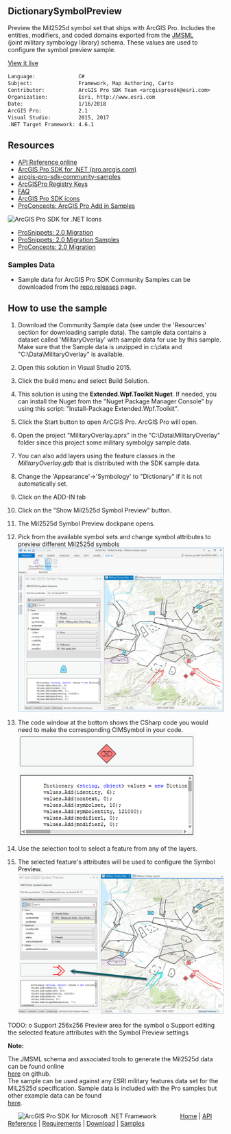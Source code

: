 ## DictionarySymbolPreview

<!-- TODO: Write a brief abstract explaining this sample -->
Preview the Mil2525d symbol set that ships with ArcGIS Pro. Includes the  entities, modifiers, and coded domains exported from the <a href="https://github.com/Esri/joint-military-symbology-xml">JMSML</a>   
(joint military symbology library) schema. These values are used to configure the symbol preview sample.  
  


<a href="http://pro.arcgis.com/en/pro-app/sdk/" target="_blank">View it live</a>

<!-- TODO: Fill this section below with metadata about this sample-->
```
Language:              C#
Subject:               Framework, Map Authoring, Carto
Contributor:           ArcGIS Pro SDK Team <arcgisprosdk@esri.com>
Organization:          Esri, http://www.esri.com
Date:                  1/16/2018
ArcGIS Pro:            2.1
Visual Studio:         2015, 2017
.NET Target Framework: 4.6.1
```

## Resources

* [API Reference online](http://pro.arcgis.com/en/pro-app/sdk/api-reference)
* <a href="http://pro.arcgis.com/en/pro-app/sdk/" target="_blank">ArcGIS Pro SDK for .NET (pro.arcgis.com)</a>
* [arcgis-pro-sdk-community-samples](http://github.com/Esri/arcgis-pro-sdk-community-samples)
* [ArcGISPro Registry Keys](http://github.com/Esri/arcgis-pro-sdk/wiki/ArcGIS-Pro-Registry-Keys)
* [FAQ](http://github.com/Esri/arcgis-pro-sdk/wiki/FAQ)
* [ArcGIS Pro SDK icons](https://github.com/Esri/arcgis-pro-sdk/releases/tag/1.4.0.7198)
* [ProConcepts: ArcGIS Pro Add in Samples](https://github.com/Esri/arcgis-pro-sdk-community-samples/wiki/ProConcepts-ArcGIS-Pro-Add-in-Samples)

![ArcGIS Pro SDK for .NET Icons](https://esri.github.io/arcgis-pro-sdk/images/Home/Image-of-icons.png "ArcGIS Pro SDK Icons")

* [ProSnippets: 2.0 Migration](http://github.com/Esri/arcgis-pro-sdk/wiki/ProSnippets-Migrating-to-2.0)  
* [ProSnippets: 2.0 Migration Samples](http://github.com/Esri/arcgis-pro-sdk/wiki/ProSnippets-2.0-Migration-Samples)  
* [ProConcepts: 2.0 Migration](http://github.com/Esri/arcgis-pro-sdk/wiki/ProConcepts-2.0-Migration-Guide)  

### Samples Data

* Sample data for ArcGIS Pro SDK Community Samples can be downloaded from the [repo releases](https://github.com/Esri/arcgis-pro-sdk-community-samples/releases) page.  

## How to use the sample
<!-- TODO: Explain how this sample can be used. To use images in this section, create the image file in your sample project's screenshots folder. Use relative url to link to this image using this syntax: ![My sample Image](FacePage/SampleImage.png) -->
1. Download the Community Sample data (see under the 'Resources' section for downloading sample data).  The sample data contains a dataset called 'MilitaryOverlay' with sample data for use by this sample.  Make sure that the Sample data is unzipped in c:\data and "C:\Data\MilitaryOverlay" is available.  
1. Open this solution in Visual Studio 2015.    
1. Click the build menu and select Build Solution.  
1. This solution is using the **Extended.Wpf.Toolkit Nuget**.  If needed, you can install the Nuget from the "Nuget Package Manager Console" by using this script: "Install-Package Extended.Wpf.Toolkit".  
1. Click the Start button to open ArCGIS Pro.  ArcGIS Pro will open.  
1. Open the project "MilitaryOverlay.aprx" in the "C:\Data\MilitaryOverlay" folder since this project some military symbolgy sample data.  
1. You can also add layers using the feature classes in the <i>MilitaryOverlay.gdb</i> that is distributed with the SDK sample data.  
1. Change the 'Appearance'->'Symbology' to "Dictionary" if it is not automatically set.  
1. Click on the ADD-IN tab  
1. Click on the "Show Mil2525d Symbol Preview" button.  
1. The Mil2525d Symbol Preview dockpane opens.  
1. Pick from the available symbol sets and change symbol attributes to preview different Mil2525d symbols  
![UI](Screenshots/Screen1.png)  
  
1. The code window at the bottom shows the CSharp code you would need to make the corresponding CIMSymbol in your code.  
![UI](Screenshots/Screen2.png)  
  
1. Use the selection tool to select a feature from any of the layers.  
1. The selected feature's attributes will be used to configure the Symbol Preview.  
![UI](Screenshots/Screen3.png)   
  
TODO: o Support 256x256 Preview area for the symbol o Support editing the selected feature attributes with the Symbol Preview settings  
  
  
  <b>Note:</b>  

  
The JMSML schema and associated tools to generate the Mil2525d data can be found online  
<a href="https://github.com/Esri/joint-military-symbology-xml">here</a> on github.   
The sample can be used against any ESRI military features data set for the MIL2525d specification. Sample  data is included with the Pro samples but other example data can be found   
<a href="https://github.com/Esri/military-features-data">here</a>.  
  
  


<!-- End -->

&nbsp;&nbsp;&nbsp;&nbsp;&nbsp;&nbsp;<img src="http://esri.github.io/arcgis-pro-sdk/images/ArcGISPro.png"  alt="ArcGIS Pro SDK for Microsoft .NET Framework" height = "20" width = "20" align="top"  >
&nbsp;&nbsp;&nbsp;&nbsp;&nbsp;&nbsp;&nbsp;&nbsp;&nbsp;&nbsp;&nbsp;&nbsp;
[Home](https://github.com/Esri/arcgis-pro-sdk/wiki) | <a href="http://pro.arcgis.com/en/pro-app/sdk/api-reference" target="_blank">API Reference</a> | [Requirements](https://github.com/Esri/arcgis-pro-sdk/wiki#requirements) | [Download](https://github.com/Esri/arcgis-pro-sdk/wiki#installing-arcgis-pro-sdk-for-net) | <a href="http://github.com/esri/arcgis-pro-sdk-community-samples" target="_blank">Samples</a>

